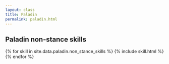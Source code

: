 ```yaml
---
layout: class
title: Paladin
permalink: paladin.html
---
```


## Paladin non-stance skills

{% for skill in site.data.paladin.non_stance_skills %}
  {% include skill.html %}
{% endfor %}
